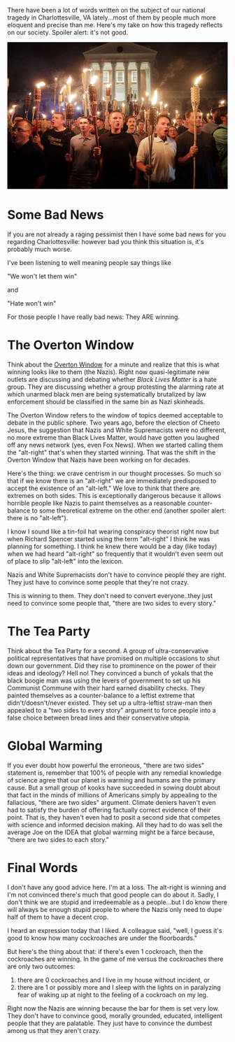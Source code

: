 There have been a lot of words written on the subject of our national tragedy in Charlottesville, VA lately...most of them by people much more eloquent and precise than me.  Here's my take on how this tragedy reflects on our society.  Spoiler alert: it's not good.

![nazis](/images/nazis.jpg)

# Some Bad News

If you are not already a raging pessimist then I have some bad news for you regarding Charlottesville: however bad you think this situation is, it's probably much worse.  

I've been listening to well meaning people say things like

"We won't let them win"

and 

"Hate won't win"

For those people I have really bad news: They ARE winning.  

# The Overton Window

Think about the [Overton Window](https://en.wikipedia.org/wiki/Overton_window) for a minute and realize that this is what winning looks like to them (the Nazis).  Right now quasi-legitimate new outlets are discussing and debating whether *Black Lives Matter* is a hate group.  They are discussing whether a group protesting the alarming rate at which unarmed black men are being systematically brutalized by law enforcement should be classified in the same bin as Nazi skinheads.  

The Overton Window refers to the window of topics deemed acceptable to debate in the public sphere.  Two years ago, before the election of Cheeto Jesus, the suggestion that Nazis and White Supremacists were no different, no more extreme than Black Lives Matter, would have gotten you laughed off any news network (yes, even Fox News).  When we started calling them the "alt-right" that's when they started winning.  That was the shift in the Overton Window that Nazis have been working on for decades.

Here's the thing: we crave centrism in our thought processes.  So much so that if we know there is an "alt-right" we are immediately predisposed to accept the existence of an "alt-left."  We love to think that there are extremes on both sides.  This is exceptionally dangerous because it allows horrible people like Nazis to paint themselves as a reasonable counter-balance to some theoretical extreme on the other end (another spoiler alert: there is no "alt-left").

I know I sound like a tin-foil hat wearing conspiracy theorist right now but when Richard Spencer started using the term "alt-right" I think he was planning for something.  I think he knew there would be a day (like today) when we had heard "alt-right" so frequently that it wouldn't even seem out of place to slip "alt-left" into the lexicon.    

Nazis and White Supremacists don't have to convince people they are right.  They just have to convince some people that they're not crazy. 

This is winning to them.  They don't need to convert everyone..they just need to convince some people that, "there are two sides to every story."  

# The Tea Party

Think about the Tea Party for a second.  A group of ultra-conservative political representatives that have promised on multiple occasions to shut down our government.  Did they rise to prominence on the power of their ideas and ideology?  Hell no! They convinced a bunch of yokals that the black boogie man was using the levers of government to set up his Communist Commune with their hard earned disability checks.  They painted themselves as a counter-balance to a leftist extreme that didn't/doesn't/never existed.  They set up a ultra-leftist straw-man then appealed to a "two sides to every story" argument to force people into a false choice between bread lines and their conservative utopia.

# Global Warming

If you ever doubt how powerful the erroneous, "there are two sides" statement is, remember that 100% of people with any remedial knowledge of science agree that our planet is warming and humans are the primary cause.  But a small group of kooks have succeeded in sowing doubt about that fact in the minds of millions of Americans simply by appealing to the fallacious, "there are two sides" argument.  Climate deniers haven't even had to satisfy the burden of offering factually correct evidence of their point.  That is, they haven't even had to posit a second side that competes with science and informed decision making.  All they had to do was sell the average Joe on the IDEA that global warming might be a farce because, "there are two sides to each story."

# Final Words

I don't have any good advice here. I'm at a loss.  The alt-right is winning and I'm not convinced there's much that good people can do about it.  Sadly, I don't think we are stupid and irredeemable as a people...but I do know there will always be enough stupid people to where the Nazis only need to dupe half of them to have a decent crop.

I heard an expression today that I liked.  A colleague said, "well, I guess it's good to know how many cockroaches are under the floorboards."

But here's the thing about that: if there's even 1 cockroach, then the cockroaches are winning.  In the game of me versus the cockroaches there are only two outcomes:

1. there are 0 cockroaches and I live in my house without incident, or
2. there are 1 or possibly more and I sleep with the lights on in paralyzing fear of waking up at night to the feeling of a cockroach on my leg.

Right now the Nazis are winning because the bar for them is set very low.  They don't have to convince good, morally grounded, educated, intelligent people that they are palatable.  They just have to convince the dumbest among us that they aren't crazy.
